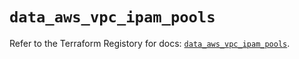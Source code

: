 # `data_aws_vpc_ipam_pools`

Refer to the Terraform Registory for docs: [`data_aws_vpc_ipam_pools`](https://www.terraform.io/docs/providers/aws/d/vpc_ipam_pools).

